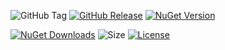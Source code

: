 ![GitHub Tag](https://img.shields.io/github/v/tag/TJC-Tools/TJC.Collection.GUI)
[![GitHub Release](https://img.shields.io/github/v/release/TJC-Tools/TJC.Collection.GUI)](https://github.com/TJC-Tools/TJC.Collection.GUI/releases/latest)
[![NuGet Version](https://img.shields.io/nuget/v/TJC.Collection.GUI)](https://www.nuget.org/packages/TJC.Collection.GUI)

[![NuGet Downloads](https://img.shields.io/nuget/dt/TJC.Collection.GUI)](https://www.nuget.org/packages/TJC.Collection.GUI)
![Size](https://img.shields.io/github/repo-size/TJC-Tools/TJC.Collection.GUI)
[![License](https://img.shields.io/github/license/TJC-Tools/TJC.Collection.GUI.svg)](LICENSE)
